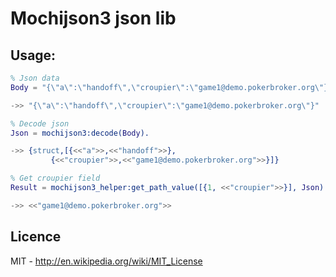 # Mochijson3 json lib #

## Usage: ##

```erlang
% Json data
Body = "{\"a\":\"handoff\",\"croupier\":\"game1@demo.pokerbroker.org\"}".

->> "{\"a\":\"handoff\",\"croupier\":\"game1@demo.pokerbroker.org\"}"

% Decode json
Json = mochijson3:decode(Body).

->> {struct,[{<<"a">>,<<"handoff">>},
         {<<"croupier">>,<<"game1@demo.pokerbroker.org">>}]}

% Get croupier field
Result = mochijson3_helper:get_path_value([{1, <<"croupier">>}], Json).

->> <<"game1@demo.pokerbroker.org">>

```

## Licence ##

MIT - http://en.wikipedia.org/wiki/MIT_License

